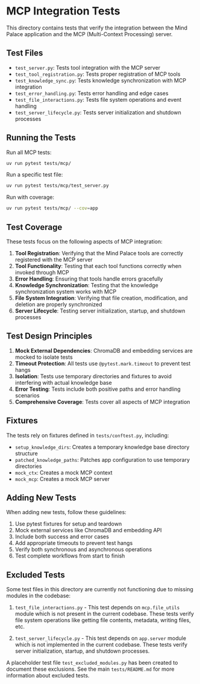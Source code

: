 # MCP Integration Tests

This directory contains tests that verify the integration between the Mind Palace application and the MCP (Multi-Context Processing) server.

## Test Files

- `test_server.py`: Tests tool integration with the MCP server
- `test_tool_registration.py`: Tests proper registration of MCP tools
- `test_knowledge_sync.py`: Tests knowledge synchronization with MCP integration
- `test_error_handling.py`: Tests error handling and edge cases
- `test_file_interactions.py`: Tests file system operations and event handling
- `test_server_lifecycle.py`: Tests server initialization and shutdown processes

## Running the Tests

Run all MCP tests:

```bash
uv run pytest tests/mcp/
```

Run a specific test file:

```bash
uv run pytest tests/mcp/test_server.py
```

Run with coverage:

```bash
uv run pytest tests/mcp/ --cov=app
```

## Test Coverage

These tests focus on the following aspects of MCP integration:

1. **Tool Registration**: Verifying that the Mind Palace tools are correctly registered with the MCP server
2. **Tool Functionality**: Testing that each tool functions correctly when invoked through MCP
3. **Error Handling**: Ensuring that tools handle errors gracefully
4. **Knowledge Synchronization**: Testing that the knowledge synchronization system works with MCP
5. **File System Integration**: Verifying that file creation, modification, and deletion are properly synchronized
6. **Server Lifecycle**: Testing server initialization, startup, and shutdown processes

## Test Design Principles

1. **Mock External Dependencies**: ChromaDB and embedding services are mocked to isolate tests
2. **Timeout Protection**: All tests use `@pytest.mark.timeout` to prevent test hangs
3. **Isolation**: Tests use temporary directories and fixtures to avoid interfering with actual knowledge base
4. **Error Testing**: Tests include both positive paths and error handling scenarios
5. **Comprehensive Coverage**: Tests cover all aspects of MCP integration

## Fixtures

The tests rely on fixtures defined in `tests/conftest.py`, including:

- `setup_knowledge_dirs`: Creates a temporary knowledge base directory structure
- `patched_knowledge_paths`: Patches app configuration to use temporary directories
- `mock_ctx`: Creates a mock MCP context
- `mock_mcp`: Creates a mock MCP server

## Adding New Tests

When adding new tests, follow these guidelines:

1. Use pytest fixtures for setup and teardown
2. Mock external services like ChromaDB and embedding API
3. Include both success and error cases
4. Add appropriate timeouts to prevent test hangs
5. Verify both synchronous and asynchronous operations
6. Test complete workflows from start to finish 

## Excluded Tests

Some test files in this directory are currently not functioning due to missing modules in the codebase:

1. `test_file_interactions.py` - This test depends on `mcp.file_utils` module which is not present in the current codebase. 
   These tests verify file system operations like getting file contents, metadata, writing files, etc.

2. `test_server_lifecycle.py` - This test depends on `app.server` module which is not implemented in the current codebase.
   These tests verify server initialization, startup, and shutdown processes.

A placeholder test file `test_excluded_modules.py` has been created to document these exclusions. See the main `tests/README.md` 
for more information about excluded tests. 